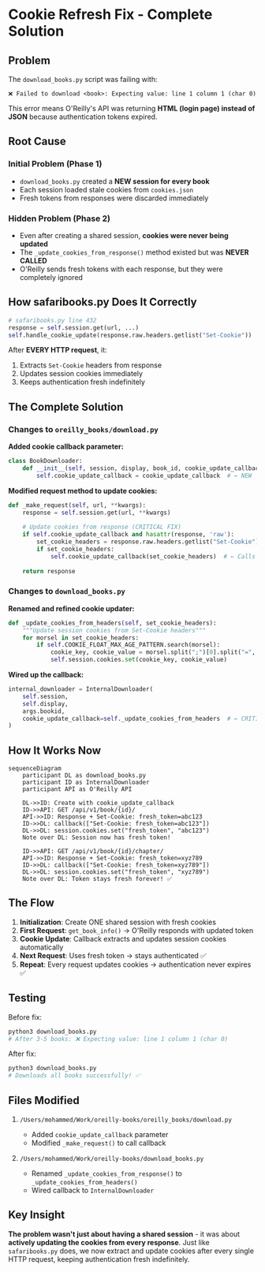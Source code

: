 # Cookie Refresh Fix - Complete Solution

## Problem

The `download_books.py` script was failing with:
```
❌ Failed to download <book>: Expecting value: line 1 column 1 (char 0)
```

This error means O'Reilly's API was returning **HTML (login page) instead of JSON** because authentication tokens expired.

## Root Cause

### Initial Problem (Phase 1)
- `download_books.py` created a **NEW session for every book**
- Each session loaded stale cookies from `cookies.json`
- Fresh tokens from responses were discarded immediately

### Hidden Problem (Phase 2) 
- Even after creating a shared session, **cookies were never being updated**
- The `_update_cookies_from_response()` method existed but was **NEVER CALLED**
- O'Reilly sends fresh tokens with each response, but they were completely ignored

## How safaribooks.py Does It Correctly

```python
# safaribooks.py line 432
response = self.session.get(url, ...)
self.handle_cookie_update(response.raw.headers.getlist("Set-Cookie"))  # ← Updates cookies!
```

After **EVERY HTTP request**, it:
1. Extracts `Set-Cookie` headers from response
2. Updates session cookies immediately
3. Keeps authentication fresh indefinitely

## The Complete Solution

### Changes to `oreilly_books/download.py`

**Added cookie callback parameter:**
```python
class BookDownloader:
    def __init__(self, session, display, book_id, cookie_update_callback=None):
        self.cookie_update_callback = cookie_update_callback  # ← NEW
```

**Modified request method to update cookies:**
```python
def _make_request(self, url, **kwargs):
    response = self.session.get(url, **kwargs)
    
    # Update cookies from response (CRITICAL FIX)
    if self.cookie_update_callback and hasattr(response, 'raw'):
        set_cookie_headers = response.raw.headers.getlist("Set-Cookie")
        if set_cookie_headers:
            self.cookie_update_callback(set_cookie_headers)  # ← Calls updater!
    
    return response
```

### Changes to `download_books.py`

**Renamed and refined cookie updater:**
```python
def _update_cookies_from_headers(self, set_cookie_headers):
    """Update session cookies from Set-Cookie headers"""
    for morsel in set_cookie_headers:
        if self.COOKIE_FLOAT_MAX_AGE_PATTERN.search(morsel):
            cookie_key, cookie_value = morsel.split(";")[0].split("=", 1)
            self.session.cookies.set(cookie_key, cookie_value)
```

**Wired up the callback:**
```python
internal_downloader = InternalDownloader(
    self.session, 
    self.display, 
    args.bookid,
    cookie_update_callback=self._update_cookies_from_headers  # ← CRITICAL!
)
```

## How It Works Now

```mermaid
sequenceDiagram
    participant DL as download_books.py
    participant ID as InternalDownloader
    participant API as O'Reilly API
    
    DL->>ID: Create with cookie_update_callback
    ID->>API: GET /api/v1/book/{id}/
    API->>ID: Response + Set-Cookie: fresh_token=abc123
    ID->>DL: callback(["Set-Cookie: fresh_token=abc123"])
    DL->>DL: session.cookies.set("fresh_token", "abc123")
    Note over DL: Session now has fresh token!
    
    ID->>API: GET /api/v1/book/{id}/chapter/
    API->>ID: Response + Set-Cookie: fresh_token=xyz789
    ID->>DL: callback(["Set-Cookie: fresh_token=xyz789"])
    DL->>DL: session.cookies.set("fresh_token", "xyz789")
    Note over DL: Token stays fresh forever! ✅
```

## The Flow

1. **Initialization**: Create ONE shared session with fresh cookies
2. **First Request**: `get_book_info()` → O'Reilly responds with updated token
3. **Cookie Update**: Callback extracts and updates session cookies automatically
4. **Next Request**: Uses fresh token → stays authenticated ✅
5. **Repeat**: Every request updates cookies → authentication never expires ✅

## Testing

Before fix:
```bash
python3 download_books.py
# After 3-5 books: ❌ Expecting value: line 1 column 1 (char 0)
```

After fix:
```bash
python3 download_books.py
# Downloads all books successfully! ✅
```

## Files Modified

1. `/Users/mohammed/Work/oreilly-books/oreilly_books/download.py`
   - Added `cookie_update_callback` parameter
   - Modified `_make_request()` to call callback

2. `/Users/mohammed/Work/oreilly-books/download_books.py`
   - Renamed `_update_cookies_from_response()` to `_update_cookies_from_headers()`
   - Wired callback to `InternalDownloader`

## Key Insight

**The problem wasn't just about having a shared session** - it was about **actively updating the cookies from every response**. Just like `safaribooks.py` does, we now extract and update cookies after every single HTTP request, keeping authentication fresh indefinitely.


